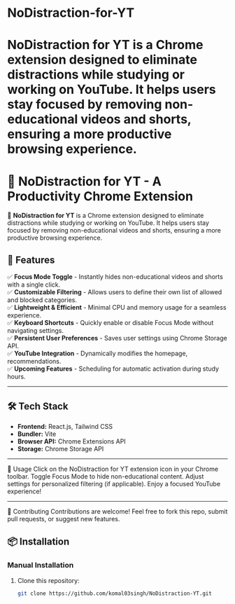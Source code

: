 # NoDistraction-for-YT
NoDistraction for YT is a Chrome extension designed to eliminate distractions while studying or working on YouTube. It helps users stay focused by removing non-educational videos and shorts, ensuring a more productive browsing experience.  
=======
# 📌 NoDistraction for YT - A Productivity Chrome Extension  

🚀 **NoDistraction for YT** is a Chrome extension designed to eliminate distractions while studying or working on YouTube. It helps users stay focused by removing non-educational videos and shorts, ensuring a more productive browsing experience.  

## 🌟 Features  

✅ **Focus Mode Toggle** - Instantly hides non-educational videos and shorts with a single click.  
✅ **Customizable Filtering** - Allows users to define their own list of allowed and blocked categories.  
✅ **Lightweight & Efficient** - Minimal CPU and memory usage for a seamless experience.  
✅ **Keyboard Shortcuts** - Quickly enable or disable Focus Mode without navigating settings.  
✅ **Persistent User Preferences** - Saves user settings using Chrome Storage API.  
✅ **YouTube Integration** - Dynamically modifies the homepage, recommendations.  
✅ **Upcoming Features** - Scheduling for automatic activation during study hours.  

---

## 🛠 Tech Stack  

- **Frontend:** React.js, Tailwind CSS  
- **Bundler:** Vite  
- **Browser API:** Chrome Extensions API  
- **Storage:** Chrome Storage API

---

📝 Usage
Click on the NoDistraction for YT extension icon in your Chrome toolbar.
Toggle Focus Mode to hide non-educational content.
Adjust settings for personalized filtering (if applicable).
Enjoy a focused YouTube experience!

---

🤝 Contributing
Contributions are welcome! Feel free to fork this repo, submit pull requests, or suggest new features.


## 📦 Installation  

### Manual Installation  
1. Clone this repository:  
   ```bash
   git clone https://github.com/komal03singh/NoDistraction-YT.git
